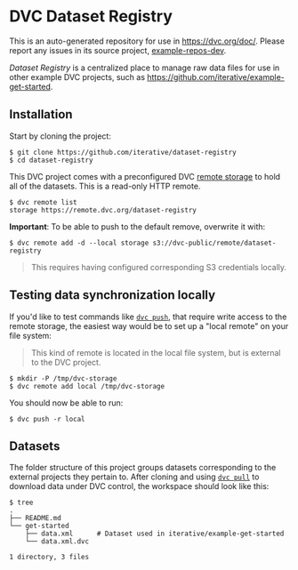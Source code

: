 # DVC Dataset Registry

This is an auto-generated repository for use in https://dvc.org/doc/. Please
report any issues in its source project,
[example-repos-dev](https://github.com/iterative/example-repos-dev).

_Dataset Registry_ is a centralized place to manage raw data files for use in
other example DVC projects, such as
https://github.com/iterative/example-get-started.

## Installation

Start by cloning the project:

```console
$ git clone https://github.com/iterative/dataset-registry
$ cd dataset-registry
```

This DVC project comes with a preconfigured DVC
[remote storage](https://man.dvc.org/remote) to hold all of the datasets. This
is a read-only HTTP remote.

```console
$ dvc remote list
storage https://remote.dvc.org/dataset-registry
```

**Important**: To be able to push to the default remove, overwrite it with:

```console
$ dvc remote add -d --local storage s3://dvc-public/remote/dataset-registry
```

> This requires having configured corresponding S3 credentials locally.

## Testing data synchronization locally

If you'd like to test commands like [`dvc push`](https://man.dvc.org/push),
that require write access to the remote storage, the easiest way would be to set
up a "local remote" on your file system:

> This kind of remote is located in the local file system, but is external to
> the DVC project.

```console
$ mkdir -P /tmp/dvc-storage
$ dvc remote add local /tmp/dvc-storage
```

You should now be able to run:

```console
$ dvc push -r local
```

## Datasets

The folder structure of this project groups datasets corresponding to the
external projects they pertain to.
After cloning and using [`dvc pull`](https://man.dvc.org/pull) to download data
under DVC control, the workspace should look like this:


```console
$ tree
.
├── README.md
└── get-started
    ├── data.xml      # Dataset used in iterative/example-get-started
    └── data.xml.dvc

1 directory, 3 files
```
